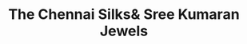 ---
title: "The Chennai Silks& Sree Kumaran Jewels"
url: /thanjavur/the-chennai-silksand-sree-kumaran-jewels/
shop: clothes
---